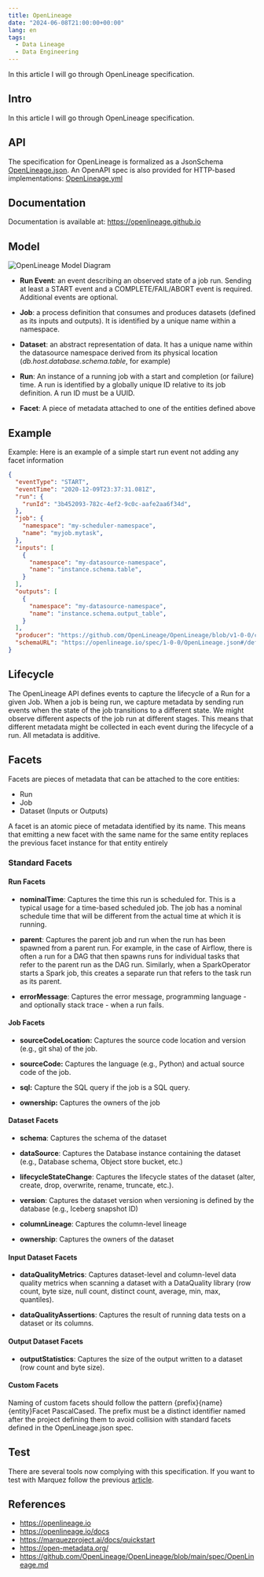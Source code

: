 ```yaml
---
title: OpenLineage
date: "2024-06-08T21:00:00+00:00"
lang: en
tags:
  - Data Lineage
  - Data Engineering
---
```


In this article I will go through OpenLineage specification.

## Intro ##

In this article I will go through OpenLineage specification.

## API ##

The specification for OpenLineage is formalized as a JsonSchema [OpenLineage.json](https://github.com/OpenLineage/OpenLineage/blob/main/spec/OpenLineage.json). An OpenAPI spec is also provided for HTTP-based implementations: [OpenLineage.yml](https://github.com/OpenLineage/OpenLineage/blob/main/spec/OpenLineage.yml)

## Documentation ##

Documentation is available at: <https://openlineage.github.io>

## Model ##

![OpenLineage Model Diagram](https://raw.githubusercontent.com/OpenLineage/OpenLineage/main/spec/OpenLineageModel.svg)

* **Run Event**: an event describing an observed state of a job run. Sending at least a START event and a COMPLETE/FAIL/ABORT event is required. Additional events are optional.

* **Job**: a process definition that consumes and produces datasets (defined as its inputs and outputs). It is identified by a unique name within a namespace.

* **Dataset**: an abstract representation of data. It has a unique name within the datasource namespace derived from its physical location (*db.host.database.schema.table*, for example)

* **Run**: An instance of a running job with a start and completion (or failure) time. A run is identified by a globally unique ID relative to its job definition. A run ID must be a UUID.

* **Facet**: A piece of metadata attached to one of the entities defined above

## Example ##

Example: Here is an example of a simple start run event not adding any facet information

```json
{
  "eventType": "START",
  "eventTime": "2020-12-09T23:37:31.081Z",
  "run": {
    "runId": "3b452093-782c-4ef2-9c0c-aafe2aa6f34d",
  },
  "job": {
    "namespace": "my-scheduler-namespace",
    "name": "myjob.mytask",
  },
  "inputs": [
    {
      "namespace": "my-datasource-namespace",
      "name": "instance.schema.table",
    }
  ],
  "outputs": [
    {
      "namespace": "my-datasource-namespace",
      "name": "instance.schema.output_table",
    }
  ],
  "producer": "https://github.com/OpenLineage/OpenLineage/blob/v1-0-0/client",
  "schemaURL": "https://openlineage.io/spec/1-0-0/OpenLineage.json#/definitions/RunEvent"
}
```

## Lifecycle ##

The OpenLineage API defines events to capture the lifecycle of a Run for a given Job. When a job is being run, we capture metadata by sending run events when the state of the job transitions to a different state. We might observe different aspects of the job run at different stages. This means that different metadata might be collected in each event during the lifecycle of a run. All metadata is additive. 

## Facets ##

Facets are pieces of metadata that can be attached to the core entities:

* Run
* Job
* Dataset (Inputs or Outputs)

A facet is an atomic piece of metadata identified by its name. This means that emitting a new facet with the same name for the same entity replaces the previous facet instance for that entity entirely

### Standard Facets ###

#### Run Facets ####

* **nominalTime**: Captures the time this run is scheduled for. This is a typical usage for a time-based scheduled job. The job has a nominal schedule time that will be different from the actual time at which it is running.

* **parent**: Captures the parent job and run when the run has been spawned from a parent run. For example, in the case of Airflow, there is often a run for a DAG that then spawns runs for individual tasks that refer to the parent run as the DAG run. Similarly, when a SparkOperator starts a Spark job, this creates a separate run that refers to the task run as its parent.

* **errorMessage**: Captures the error message, programming language - and optionally stack trace - when a run fails.

#### Job Facets ####

* **sourceCodeLocation:** Captures the source code location and version (e.g., git sha) of the job.

* **sourceCode:** Captures the language (e.g., Python) and actual source code of the job.

* **sql:** Capture the SQL query if the job is a SQL query.

* **ownership:** Captures the owners of the job

#### Dataset Facets ####

* **schema**: Captures the schema of the dataset

* **dataSource**: Captures the Database instance containing the dataset (e.g., Database schema, Object store bucket, etc.)

* **lifecycleStateChange**: Captures the lifecycle states of the dataset (alter, create, drop, overwrite, rename, truncate, etc.).

* **version**: Captures the dataset version when versioning is defined by the database (e.g., Iceberg snapshot ID)

* **columnLineage**: Captures the column-level lineage

* **ownership**: Captures the owners of the dataset

#### Input Dataset Facets ####

* **dataQualityMetrics**: Captures dataset-level and column-level data quality metrics when scanning a dataset with a DataQuality library (row count, byte size, null count, distinct count, average, min, max, quantiles).

* **dataQualityAssertions**: Captures the result of running data tests on a dataset or its columns.

#### Output Dataset Facets ####

* **outputStatistics**: Captures the size of the output written to a dataset (row count and byte size).

#### Custom Facets ####

Naming of custom facets should follow the pattern {prefix}{name}{entity}Facet PascalCased.
The prefix must be a distinct identifier named after the project defining them to avoid collision with standard facets defined in the OpenLineage.json spec.

## Test ##

There are several tools now complying with this specification.
If you want to test with Marquez follow the previous [article](https://rramos.github.io/2024/06/06/marquez/).

## References ##

* <https://openlineage.io>
* <https://openlineage.io/docs>
* <https://marquezproject.ai/docs/quickstart>
* <https://open-metadata.org/>
* <https://github.com/OpenLineage/OpenLineage/blob/main/spec/OpenLineage.md>
